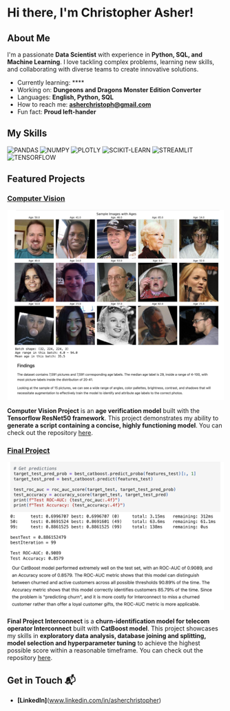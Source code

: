 # Hi there, I'm Christopher Asher!

## About Me

I'm a passionate **Data Scientist** with experience in **Python, SQL, and Machine Learning**. I love tackling complex problems, learning new skills, and collaborating with diverse teams to create innovative solutions.

- Currently learning: ****
- Working on: **Dungeons and Dragons Monster Edition Converter**
- Languages: **English, Python, SQL**
- How to reach me: **asherchristoph@gmail.com**
- Fun fact: **Proud left-hander**

## My Skills

![PANDAS](https://img.shields.io/badge/Pandas-2C2D72?style=for-the-badge&logo=pandas&logoColor=white)
![NUMPY](https://img.shields.io/badge/Numpy-777BB4?style=for-the-badge&logo=numpy&logoColor=white)
![PLOTLY](https://img.shields.io/badge/Plotly-239120?style=for-the-badge&logo=plotly&logoColor=white)
![SCIKIT-LEARN](https://img.shields.io/badge/scikit_learn-F7931E?style=for-the-badge&logo=scikit-learn&logoColor=white)
![STREAMLIT](https://img.shields.io/badge/Streamlit-FF4B4B?style=for-the-badge&logo=Streamlit&logoColor=white)
![TENSORFLOW](https://img.shields.io/badge/TensorFlow-FF6F00?style=for-the-badge&logo=TensorFlow&logoColor=white)

## Featured Projects

### [Computer Vision](Data_projects_TriplTen/ComputerVisionProject.ipynb)

![Computer Vision Screenshot](assets/ComputerVision_screenshot.png)

**Computer Vision Project** is an **age verification model** built with the **Tensorflow ResNet50 framework**. This project demonstrates my ability to **generate a script containing a concise, highly functioning model**. You can check out the repository [here](Data_projects_TripleTen/ComputerVisionProject.ipynb).

### [Final Project](Data_projects_TripleTen/FinalProject_Interconnect.ipynb)

![Project 2 Screenshot](assets/FinalProject_screenshot.png)

**Final Project Interconnect** is a **churn-identification model for telecom operator Interconnect** built with **CatBoost model**. This project showcases my skills in **exploratory data analysis, database joining and splitting, model selection and hyperparameter tuning** to achieve the highest possible score within a reasonable timeframe. You can check out the repository [here](Data_projects_TripleTen/FinalProject_Interconnect.ipynb).

## Get in Touch 📬

- **[LinkedIn]**(www.linkedin.com/in/asherchristopher)
